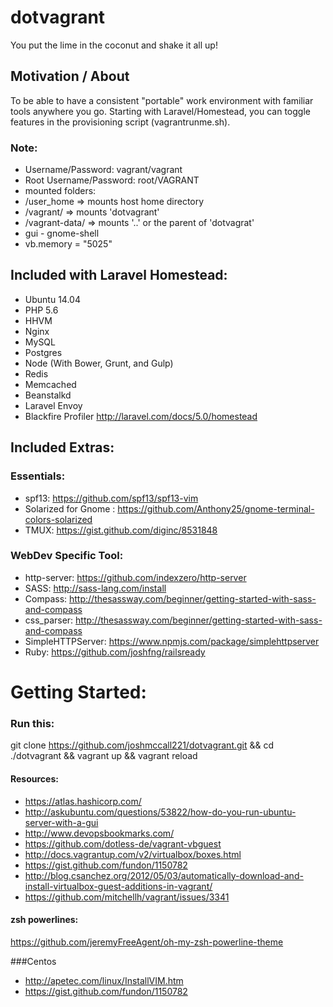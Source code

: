 # dotvagrant
You put the lime in the coconut and shake it all up!

## Motivation / About
To be able to have a consistent "portable" work environment with familiar tools anywhere you go. Starting with Laravel/Homestead, you can toggle features in the provisioning script (vagrantrunme.sh). 


### Note:
* Username/Password: vagrant/vagrant
* Root Username/Password: root/VAGRANT
* mounted folders:
 * /user_home => mounts host home directory
 * /vagrant/ => mounts 'dotvagrant'
 * /vagrant-data/ => mounts '..' or the parent of 'dotvagrat'
* gui - gnome-shell
* vb.memory = "5025"

## Included with Laravel Homestead:
* Ubuntu 14.04
* PHP 5.6
* HHVM
* Nginx
* MySQL
* Postgres
* Node (With Bower, Grunt, and Gulp)
* Redis
* Memcached
* Beanstalkd
* Laravel Envoy
* Blackfire Profiler
http://laravel.com/docs/5.0/homestead 

## Included Extras:
### Essentials:
* spf13: https://github.com/spf13/spf13-vim
* Solarized for Gnome :  https://github.com/Anthony25/gnome-terminal-colors-solarized
* TMUX: https://gist.github.com/diginc/8531848

### WebDev Specific  Tool:
* http-server: https://github.com/indexzero/http-server 
* SASS: http://sass-lang.com/install
* Compass: http://thesassway.com/beginner/getting-started-with-sass-and-compass
* css_parser: http://thesassway.com/beginner/getting-started-with-sass-and-compass
* SimpleHTTPServer: https://www.npmjs.com/package/simplehttpserver
 * Ruby: https://github.com/joshfng/railsready

# Getting Started:
### Run this: 
git clone https://github.com/joshmccall221/dotvagrant.git && cd ./dotvagrant && vagrant up && vagrant reload

#### Resources:
* https://atlas.hashicorp.com/
* http://askubuntu.com/questions/53822/how-do-you-run-ubuntu-server-with-a-gui
* http://www.devopsbookmarks.com/
* https://github.com/dotless-de/vagrant-vbguest
* http://docs.vagrantup.com/v2/virtualbox/boxes.html
* https://gist.github.com/fundon/1150782
* http://blog.csanchez.org/2012/05/03/automatically-download-and-install-virtualbox-guest-additions-in-vagrant/
* https://github.com/mitchellh/vagrant/issues/3341
#### zsh powerlines:
https://github.com/jeremyFreeAgent/oh-my-zsh-powerline-theme

###Centos
* http://apetec.com/linux/InstallVIM.htm
* https://gist.github.com/fundon/1150782
